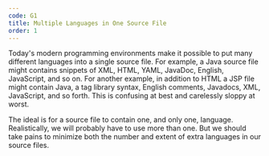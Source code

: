 ```yaml
---
code: G1
title: Multiple Languages in One Source File
order: 1
---
```

Today's modern programming environments make it possible to put many different languages into a single source file.
For example, a Java source file might contains snippets of XML, HTML, YAML, JavaDoc, English, JavaScript, and so on.
For another example, in addition to HTML a JSP file might contain Java, a tag library syntax, English comments, Javadocs, XML, JavaScript, and so forth.
This is confusing at best and carelessly sloppy at worst.

The ideal is for a source file to contain one, and only one, language.
Realistically, we will probably have to use more than one.
But we should take pains to minimize both the number and extent of extra languages in our source files.